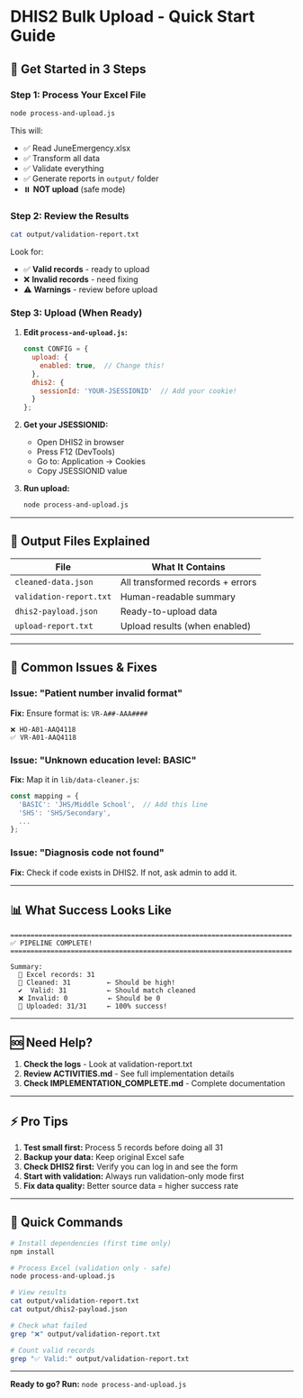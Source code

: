 # DHIS2 Bulk Upload - Quick Start Guide

## 🚀 Get Started in 3 Steps

### Step 1: Process Your Excel File
```bash
node process-and-upload.js
```

This will:
- ✅ Read JuneEmergency.xlsx
- ✅ Transform all data
- ✅ Validate everything
- ✅ Generate reports in `output/` folder
- ⏸️  **NOT upload** (safe mode)

### Step 2: Review the Results
```bash
cat output/validation-report.txt
```

Look for:
- ✅ **Valid records** - ready to upload
- ❌ **Invalid records** - need fixing
- ⚠️  **Warnings** - review before upload

### Step 3: Upload (When Ready)
1. **Edit `process-and-upload.js`:**
   ```javascript
   const CONFIG = {
     upload: {
       enabled: true,  // Change this!
     },
     dhis2: {
       sessionId: 'YOUR-JSESSIONID'  // Add your cookie!
     }
   };
   ```

2. **Get your JSESSIONID:**
   - Open DHIS2 in browser
   - Press F12 (DevTools)
   - Go to: Application → Cookies
   - Copy JSESSIONID value

3. **Run upload:**
   ```bash
   node process-and-upload.js
   ```

---

## 📁 Output Files Explained

| File | What It Contains |
|------|------------------|
| `cleaned-data.json` | All transformed records + errors |
| `validation-report.txt` | Human-readable summary |
| `dhis2-payload.json` | Ready-to-upload data |
| `upload-report.txt` | Upload results (when enabled) |

---

## 🔧 Common Issues & Fixes

### Issue: "Patient number invalid format"
**Fix:** Ensure format is: `VR-A##-AAA####`
```
❌ HO-A01-AAQ4118
✅ VR-A01-AAQ4118
```

### Issue: "Unknown education level: BASIC"
**Fix:** Map it in `lib/data-cleaner.js`:
```javascript
const mapping = {
  'BASIC': 'JHS/Middle School',  // Add this line
  'SHS': 'SHS/Secondary',
  ...
};
```

### Issue: "Diagnosis code not found"
**Fix:** Check if code exists in DHIS2. If not, ask admin to add it.

---

## 📊 What Success Looks Like

```
======================================================================
✅ PIPELINE COMPLETE!
======================================================================

Summary:
  📄 Excel records: 31
  🧹 Cleaned: 31         ← Should be high!
  ✔️  Valid: 31          ← Should match cleaned
  ❌ Invalid: 0          ← Should be 0
  🚀 Uploaded: 31/31     ← 100% success!
```

---

## 🆘 Need Help?

1. **Check the logs** - Look at validation-report.txt
2. **Review ACTIVITIES.md** - See full implementation details
3. **Check IMPLEMENTATION_COMPLETE.md** - Complete documentation

---

## ⚡ Pro Tips

1. **Test small first:** Process 5 records before doing all 31
2. **Backup your data:** Keep original Excel safe
3. **Check DHIS2 first:** Verify you can log in and see the form
4. **Start with validation:** Always run validation-only mode first
5. **Fix data quality:** Better source data = higher success rate

---

## 🎯 Quick Commands

```bash
# Install dependencies (first time only)
npm install

# Process Excel (validation only - safe)
node process-and-upload.js

# View results
cat output/validation-report.txt
cat output/dhis2-payload.json

# Check what failed
grep "❌" output/validation-report.txt

# Count valid records
grep "✅ Valid:" output/validation-report.txt
```

---

**Ready to go? Run:** `node process-and-upload.js`
